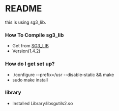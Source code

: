 # README #

this is using sg3_lib.

### How To Compile sg3_lib ###

* Get from [SG3_LIB](http://sg.danny.cz/sg/p/sg3_utils-1.42.tar.xz)
* Version(1.4.2)

### How do I get set up? ###

* ./configure --prefix=/usr --disable-static &&
make
* sudo make install

### library ###

* Installed Library:libsgutils2.so 


